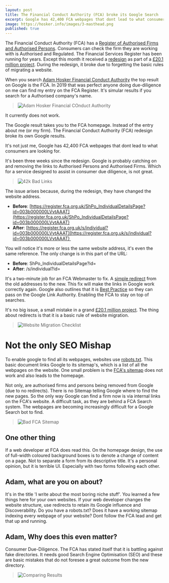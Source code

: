 ```yaml
---
layout: post
title: The Financial Conduct Authority (FCA) broke its Google Search
excerpt: Google has 42,400 FCA webpages that dont lead to what consumers are looking for.
image: https://hosker.info/images/3-masthead.png
published: true
---
```


The Financial Conduct Authority (FCA) has a [Register of Authorised Firms and Authorised Persons][1]. Consumers can check the firm they are working with is Authorised and Regulated. The Financial Services Register has been running for years. Except this month it received a [redesign][2] as part of a [£20.1 million project][6]. During the redesign, it broke due to forgetting the basic rules of migrating a website.

When you search [Adam Hosker Financial Conduct Authority][3] the top result on Google is the FCA. In 2019 that was perfect anyone doing due-diligence on me can find my entry on the FCA Register. It's simular results if you search for a Authorised company's name.

> ![Adam Hosker Financial COnduct Authority](https://hosker.info/images/3-adam-hosker-fca.png "Adam Hosker Financial COnduct Authority")

It currently does not work.

The Google result takes you to the FCA homepage. Instead of the entry about me (or my firm). The Financial Conduct Authority (FCA) redesign broke its own Google results.

It's not just me, Google has 42,400 FCA webpages that dont lead to what consumers are looking for.

It's been three weeks since the redesign. Google is probably catching on and removing the links to Authorised Persons and Authorised Firms. Which for a service designed to assist in consumer due diligence, is not great.

> ![42k Bad Links](https://hosker.info/images/3-42k-broken-fca-results.png "42k Bad Links")

The issue arises because, during the redesign, they have changed the website address.
* **Before**: [https://register.fca.org.uk/ShPo_IndividualDetailsPage?id=003b000000LVvtAAAT](https://register.fca.org.uk/ShPo_IndividualDetailsPage?id=003b000000LVvtAAAT)
* **After**:  [https://register.fca.org.uk/s/individual?id=003b000000LVvtAAAT](https://register.fca.org.uk/s/individual?id=003b000000LVvtAAAT) 


You will notice it's more or less the same website address, it's even the same reference. The only change is in this part of the URL:
* **Before**: ShPo_IndividualDetailsPage?id=
* **After**: /s/individual?id=

It's a two-minute job for an FCA Webmaster to fix. A [simple redirect][5] from the old addresses to the new. This fix will make the links in Google work correctly again. Google also outlines that it is [Best Practice][4] so they can pass on the Google Link Authority. Enabling the FCA to stay on top of searches.

It's no big issue, a small mistake in a grand [£20.1 million project][6]. The thing about redirects is that it is a basic rule of website migration.

> ![Website Migration Checklist](https://hosker.info/images/3-migration-checklist.png "Website Migration Checklist")

# Not the only SEO Mishap

To enable google to find all its webpages, websites use [robots.txt][7]. This basic document links Google to its sitemap's, which is a list of all the webpages on the website. One small problem is the [FCA's sitemap][8] does not work and also leads to the homepage.

Not only, are authorised firms and persons being removed from Google (due to no redirects). There is no Sitemap telling Google where to find the new pages. So the only way Google can find a firm now is via internal links on the FCA's website. A difficult task, as they are behind a FCA Search system. The webpages are becoming increasingly difficult for a Google Search bot to find.

> ![Bad FCA Sitemap](https://hosker.info/images/3-sitemap.png "Bad FCA Sitemap")

## One other thing

If a web developer at FCA does read this. On the homepage design, the use of full-width coloured background boxes is to denote a change of content on a page. Not to separate a form from its descriptive title. It's a personal opinion, but it is terrible UI. Especially with two forms following each other.

## Adam, what are you on about?
It's in the title 'I write about the most boring niche stuff'. You learned a few things here for your own websites. If your web developer changes the website structure, use redirects to retain its Google influence and Discoverability. Do you have a robots.txt? Does it have a working sitemap indexing every webpage of your website? Dont follow the FCA lead and get that up and running.

## Adam, Why does this even matter?
Consumer Due-Diligence. The FCA has stated itself that it is battling against fake directories. It needs good Search Engine Optimisation (SEO) and these are basic mistakes that do not foresee a great outcome from the new directory.

> ![Comparing Results](https://hosker.info/images/3-comparison.png "Comparing Results")

[1]: https://register.fca.org.uk/s/ "Financial Services Register"
[2]: https://www.mortgagesolutions.co.uk/news/2020/07/27/fca-updates-financial-services-register/ "FCA updates financial services register"
[3]: https://www.google.com/search?q=%E2%80%9CAdam+Hosker%E2%80%9D+%E2%80%9CFinancial+Conduct+Authority "Google: Adam Hosker Financial Conduct Authority"
[4]: https://support.google.com/webmasters/answer/6033049?hl=en "Google Site Url Changes"
[5]: https://wpscholar.com/blog/simple-redirects-with-htaccess/ "Simple Webpage Redirects"
[6]: https://citywire.co.uk/wealth-manager/news/fca-readies-8-7m-industry-bill-for-new-financial-register/a1135424 "FCA readies £8.7m industry bill for new financial register"
[7]: https://register.fca.org.uk/robots.txt
[8]: https://register.fca.org.uk/directory/s/sitemap.xml
